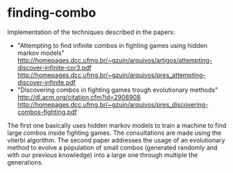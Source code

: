 # finding-combo 
Implementation of the techniques described in the papers: 
 - "Attempting to find infinite combos in fighting games using hidden markov models"
    http://homepages.dcc.ufmg.br/~gzuin/arquivos/artigos/attempting-discover-infinite-cor3.pdf
    http://homepages.dcc.ufmg.br/~gzuin/arquivos/pres_attempting-discover-infinite.pdf
 - "Discovering combos in fighting games trough evolutionary methods"
    http://dl.acm.org/citation.cfm?id=2908908
    http://homepages.dcc.ufmg.br/~gzuin/arquivos/pres_discovering-combos-fighting.pdf
	
	
The first one basically uses hidden markov models to train a machine to find large combos inside fighting games. The consultations are made using the viterbi algorithm.
The second paper addresses the usage of an evolutionary method to evolve a population of small combos (generated randomly and with our previous knowledge) into a large one through multiple the generations.
